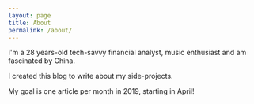 ```yaml
---
layout: page
title: About
permalink: /about/
---
```


I'm a 28 years-old tech-savvy financial analyst, music enthusiast and am fascinated by China.  

I created this blog to write about my side-projects.  

My goal is one article per month in 2019, starting in April!
